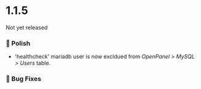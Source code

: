 # 1.1.5

Not yet released

### 💅 Polish
- 'healthcheck' mariadb user is now excldued from *OpenPanel > MySQL > Users* table.

### 🐛 Bug Fixes
